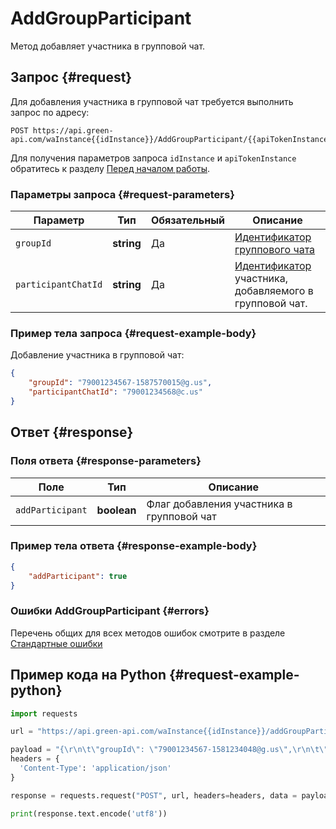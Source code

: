# AddGroupParticipant

Метод добавляет участника в групповой чат.

## Запрос {#request}

Для добавления участника в групповой чат требуется выполнить запрос по адресу:
```
POST https://api.green-api.com/waInstance{{idInstance}}/AddGroupParticipant/{{apiTokenInstance}}
```

Для получения параметров запроса `idInstance` и `apiTokenInstance` обратитесь к разделу [Перед началом работы](../../before-start#parameters).

### Параметры запроса {#request-parameters}

Параметр | Тип | Обязательный | Описание
----- | ----- | ----- | -----
`groupId` | **string** | Да | [Идентификатор группового чата](../chat-id#gus)
`participantChatId` | **string** | Да | [Идентификатор](../chat-id#corr) участника, добавляемого в групповой чат.

### Пример тела запроса {#request-example-body}

Добавление участника в групповой чат:
```json
{
    "groupId": "79001234567-1587570015@g.us",
    "participantChatId": "79001234568@c.us"
}
```

## Ответ {#response}

### Поля ответа {#response-parameters}

Поле | Тип |  Описание
----- | ----- | ----- 
`addParticipant` | **boolean** | Флаг добавления участника в групповой чат

### Пример тела ответа {#response-example-body}

```json
{
    "addParticipant": true
}
```

### Ошибки AddGroupParticipant {#errors}

Перечень общих для всех методов ошибок смотрите в разделе [Стандартные ошибки](../common-errors)

## Пример кода на Python  {#request-example-python}

```python
import requests

url = "https://api.green-api.com/waInstance{{idInstance}}/addGroupParticipant/{{apiTokenInstance}}"

payload = "{\r\n\t\"groupId\": \"79001234567-1581234048@g.us\",\r\n\t\"participantChatId\": \"79001234568@c.us\"\r\n}"
headers = {
  'Content-Type': 'application/json'
}

response = requests.request("POST", url, headers=headers, data = payload)

print(response.text.encode('utf8'))
```